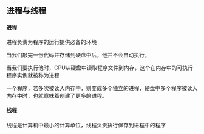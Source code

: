## 进程与线程
#### 进程
进程负责为程序的运行提供必备的环境 

当我们敲完一份代码并存储到硬盘中后，他并不会自动执行。

当我们要执行他时，CPU从硬盘中读取程序文件到内存，这个在内存中的可执行程序实例就被称为进程

一个程序，若多次被读入内存中，则变成多个独立的进程，硬盘中多个程序被读入内存中时，也就意味着创建了更多的进程。


#### 线程
线程是计算机中最小的计算单位，线程负责执行保存到进程中的程序